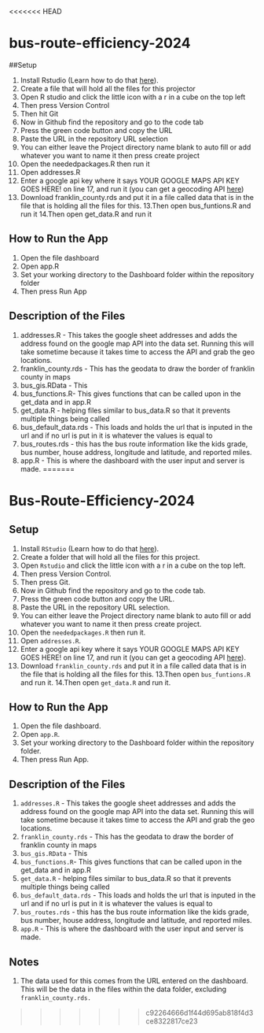 <<<<<<< HEAD
# bus-route-efficiency-2024

##Setup

1. Install Rstudio (Learn how to do that [here](https://github.com/git-guides/install-git)).
2. Create a file that will hold all the files for this projector 
2. Open R studio and click the little icon with a r in a cube on the top left
3. Then press Version Control
4. Then hit Git
5. Now in Github find the repository and go to the code tab
6. Press the green code button and copy the URL
7. Paste the URL in the repository URL selection
8. You can either leave the Project directory name blank to auto fill or add whatever you want to name it then press create project
9. Open the neededpackages.R then run it
10. Open addresses.R
11. Enter a google api key where it says YOUR GOOGLE MAPS API KEY GOES HERE! on line 17, and run it (you can get a geocoding API [here](https://developers.google.com/maps/documentation/geocoding/get-api-key))
12. Download franklin_county.rds and put it in a file called data that is in the file that is holding all the files for this.
13.Then open bus_funtions.R and run it
14.Then open get_data.R and run it
  
## How to Run the App

1. Open the file dashboard
2. Open app.R
3. Set your working directory to the Dashboard folder within the repository folder
4. Then press Run App

## Description of the Files

1. addresses.R - This takes the google sheet addresses and adds the address found on the google map API into the data set. Running this will take sometime because it takes time to access the API and grab the geo locations.
2. franklin_county.rds - This has the geodata to draw the border of franklin county in maps
3. bus_gis.RData - This 
4. bus_functions.R- This gives functions that can be called upon in the get_data and in app.R
5. get_data.R - helping files similar to bus_data.R so that it prevents multiple things being called
6. bus_default_data.rds - This loads and holds the url that is inputed in the url and if no url is put in it is whatever the values is equal to
7. bus_routes.rds - this has the bus route information like the kids grade, bus number, house address, longitude and latitude, and reported miles. 
8. app.R - This is where the dashboard with the user input and server is made. 
=======
# Bus-Route-Efficiency-2024

## Setup

1. Install `RStudio` (Learn how to do that [here](https://github.com/git-guides/install-git)).
2. Create a folder that will hold all the files for this project.
2. Open `Rstudio` and click the little icon with a r in a cube on the top left.
3. Then press Version Control.
4. Then press Git.
5. Now in Github find the repository and go to the code tab.
6. Press the green code button and copy the URL.
7. Paste the URL in the repository URL selection.
8. You can either leave the Project directory name blank to auto fill or add whatever you want to name it then press create project.
9. Open the `neededpackages.R` then run it.
10. Open `addresses.R`.
11. Enter a google api key where it says YOUR GOOGLE MAPS API KEY GOES HERE! on line 17, and run it (you can get a geocoding API [here](https://developers.google.com/maps/documentation/geocoding/get-api-key)).
12. Download `franklin_county.rds` and put it in a file called data that is in the file that is holding all the files for this.
13.Then open `bus_funtions.R` and run it.
14.Then open `get_data.R` and run it.
  
## How to Run the App

1. Open the file dashboard.
2. Open `app.R`.
3. Set your working directory to the Dashboard folder within the repository folder.
4. Then press Run App.

## Description of the Files

1. `addresses.R` - This takes the google sheet addresses and adds the address found on the google map API into the data set. Running this will take sometime because it takes time to access the API and grab the geo locations.
2. `franklin_county.rds` - This has the geodata to draw the border of franklin county in maps
3. `bus_gis.RData` - This 
4. `bus_functions.R`- This gives functions that can be called upon in the get_data and in app.R
5. `get_data.R` - helping files similar to bus_data.R so that it prevents multiple things being called
6. `bus_default_data.rds` - This loads and holds the url that is inputed in the url and if no url is put in it is whatever the values is equal to
7. `bus_routes.rds` - this has the bus route information like the kids grade, bus number, house address, longitude and latitude, and reported miles. 
8. `app.R` - This is where the dashboard with the user input and server is made. 

## Notes
1. The data used for this comes from the URL entered on the dashboard. This will be the data in the files within the data folder, excluding `franklin_county.rds.`  



>>>>>>> c92264666d1f44d695ab818f4d3ce8322817ce23

